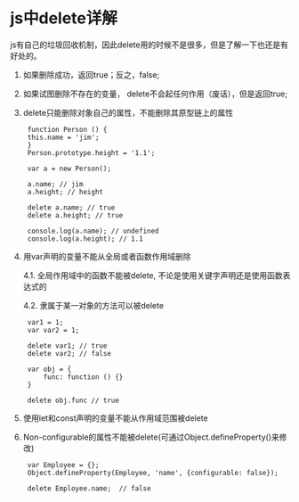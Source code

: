 # js中delete详解

js有自己的垃圾回收机制，因此delete用的时候不是很多，但是了解一下也还是有好处的。

1. 如果删除成功，返回true；反之，false;
2. 如果试图删除不存在的变量， delete不会起任何作用（废话），但是返回true;
3. delete只能删除对象自己的属性，不能删除其原型链上的属性

		function Person () {
		this.name = 'jim';
		}
		Person.prototype.height = '1.1';

		var a = new Person();

		a.name; // jim
		a.height; // height

		delete a.name; // true
		delete a.height; // true

		console.log(a.name); // undefined
		console.log(a.height); // 1.1

4. 用var声明的变量不能从全局或者函数作用域删除

	4.1. 全局作用域中的函数不能被delete, 不论是使用关键字声明还是使用函数表达式的 
	
	4.2. 隶属于某一对象的方法可以被delete

		var1 = 1;
		var var2 = 1;

		delete var1; // true
		delete var2; // false

		var obj = {
		    func: function () {}
		}

		delete obj.func // true


5. 使用let和const声明的变量不能从作用域范围被delete
6. Non-configurable的属性不能被delete(可通过Object.defineProperty()来修改)

		var Employee = {};
		Object.defineProperty(Employee, 'name', {configurable: false});

		delete Employee.name;  // false